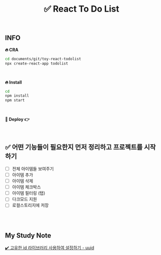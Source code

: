 # <div align="center">✅ React To Do List</div>

<br>

## INFO

**🔥 CRA**

```bash
cd documents/git/toy-react-todolist
npx create-react-app todolist
```

<br>

**🔥 Install**

```bash
cd
npm install
npm start
```

<br>

**🔗 Deploy 👉**

<br>

## ✅ 어떤 기능들이 필요한지 먼저 정리하고 프로젝트를 시작하기

- [ ] 전체 아이템들 보여주기
- [ ] 아이템 추가
- [ ] 아이템 삭제
- [ ] 아이템 체크박스
- [ ] 아이템 필터링 (탭)
- [ ] 다크모드 지원
- [ ] 로컬스토리지에 저장

<br>
<br>

## My Study Note

[✔️ 고유한 id 라이브러리 사용하여 설정하기 - uuid]()
